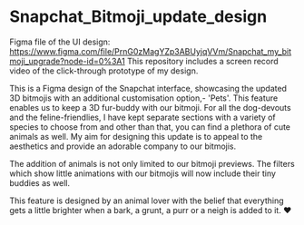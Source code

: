 # Snapchat_Bitmoji_update_design
Figma file of the UI design: https://www.figma.com/file/PrnG0zMagYZp3ABUyjqVVm/Snapchat_my_bitmoji_upgrade?node-id=0%3A1
This repository includes a screen record video of the click-through prototype of my design.

This is a Figma design of the Snapchat interface, showcasing the updated 3D bitmojis with an additional customisation option,- 'Pets'. This feature enables us to keep a 3D fur-buddy with our bitmoji. For all the dog-devouts and the feline-friendlies, I have kept separate sections with a variety of species to choose from and other than that, you can find a plethora of cute animals as well. My aim for designing this update is to appeal to the aesthetics and provide an adorable company to our bitmojis. 

The addition of animals is not only limited to our bitmoji previews. The filters which show little animations with our bitmojis will now include their tiny buddies as well. 

This feature is designed by an animal lover with the belief that everything gets a little brighter when a bark, a grunt, a purr or a neigh is added to it. ❤
